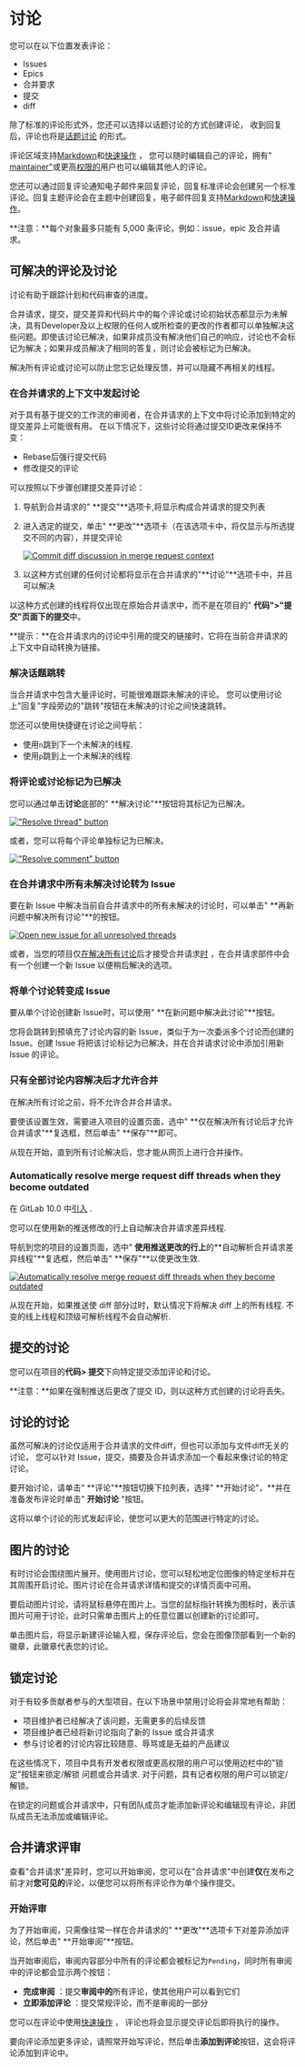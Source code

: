 # 讨论[](#讨论 "Permalink")

您可以在以下位置发表评论：

*   Issues
*   Epics
*   合并要求
*   提交
*   diff

除了标准的评论形式外，您还可以选择以话题讨论的方式创建评论， 收到回复后，评论也将是[话题讨论](#start-a-thread-by-replying-to-a-standard-comment) 的形式。

评论区域支持[Markdown](../markdown.html)和[快速操作](../project/quick_actions.html) ， 您可以随时编辑自己的评论，拥有" [maintainer"](../permissions.html)或更高[权限的](../permissions.html)用户也可以编辑其他人的评论。

您还可以通过回复评论通知电子邮件来回复评论，回复标准评论会创建另一个标准评论。回复主题评论会在主题中创建回复，电子邮件回复支持[Markdown](../markdown.html)和[快速操作](../project/quick_actions.html)。

**注意：**每个对象最多只能有 5,000 条评论，例如：issue，epic 及合并请求。

## 可解决的评论及讨论[](#resolvable-comments-and-threads "Permalink")

讨论有助于跟踪计划和代码审查的进度。

合并请求，提交，提交差异和代码片中的每个评论或讨论初始状态都显示为未解决，具有Developer及以上权限的任何人或所检查的更改的作者都可以单独解决这些问题。即使该讨论已解决，如果非成员没有解决他们自己的响应，讨论也不会标记为解决；如果非成员解决了相同的答复，则讨论会被标记为已解决。

解决所有评论或讨论可以防止您忘记处理反馈，并可以隐藏不再相关的线程。

### 在合并请求的上下文中发起讨论[](#commit-threads-in-the-context-of-a-merge-request "Permalink")

对于具有基于提交的工作流的审阅者，在合并请求的上下文中将讨论添加到特定的提交差异上可能很有用。 在以下情况下，这些讨论将通过提交ID更改来保持不变：

*   Rebase后强行提交代码
*   修改提交的评论

可以按照以下步骤创建提交差异讨论：

1.  导航到合并请求的" **提交"**选项卡,将显示构成合并请求的提交列表

2.  进入选定的提交，单击" **更改"**选项卡（在该选项卡中，将仅显示与所选提交不同的内容），并提交评论

    [![Commit diff discussion in merge request context](/../../docs/img/commit_comment_mr_context.png)](img/commit_comment_mr_context.png)

3.  以这种方式创建的任何讨论都将显示在合并请求的"**讨论"**选项卡中，并且可以解决

以这种方式创建的线程将仅出现在原始合并请求中，而不是在项目的" **代码">"提交"**页面下的**提交**中。

**提示：**在合并请求内的讨论中引用的提交的链接时，它将在当前合并请求的上下文中自动转换为链接。

### 解决话题跳转[](#jumping-between-unresolved-threads "Permalink")

当合并请求中包含大量评论时，可能很难跟踪未解决的评论。 您可以使用讨论上"回复"字段旁边的"跳转"按钮在未解决的讨论之间快速跳转。

您还可以使用快捷键在讨论之间导航：

*   使用`n`跳到下一个未解决的线程.
*   使用`p`跳到上一个未解决的线程.

### 将评论或讨论标记为已解决[](#marking-a-comment-or-thread-as-resolved "Permalink")

您可以通过单击**讨论**底部的" **解决讨论"**按钮将其标记为已解决。

[!["Resolve thread" button](/../../docs/img/resolve_thread_button.png)](img/resolve_thread_button.png)

或者，您可以将每个评论单独标记为已解决。

[!["Resolve comment" button](/../../docs/img/resolve_comment_button.png)](img/resolve_comment_button.png)

### 在合并请求中所有未解决讨论转为 Issue[](#move-all-unresolved-threads-in-a-merge-request-to-an-issue "Permalink")

要在新 Issue 中解决当前自合并请求中的所有未解决的讨论时，可以单击" **再新问题中解决所有讨论"**的按钮。

[![Open new issue for all unresolved threads](/../../docs/img/btn_new_issue_for_all_threads.png)](img/btn_new_issue_for_all_threads.png)

或者，当您的项目仅[在解决所有讨论](#only-allow-merge-requests-to-be-merged-if-all-threads-are-resolved)后才接受合并请求[时](#only-allow-merge-requests-to-be-merged-if-all-threads-are-resolved) ，在合并请求部件中会有一个创建一个新 Issue 以便稍后解决的选项。

### 将单个讨论转变成 Issue[](#moving-a-single-thread-to-a-new-issue "Permalink")

要从单个讨论创建新 Issue时，可以使用" **在新问题中解决此讨论"**按钮。

您将会跳转到预填充了讨论内容的新 Issue，类似于为一次委派多个讨论而创建的 Issue。创建 Issue 将把该讨论标记为已解决，并在合并请求讨论中添加引用新 Issue 的评论。


### 只有全部讨论内容解决后才允许合并[](#only-allow-merge-requests-to-be-merged-if-all-threads-are-resolved "Permalink")

在解决所有讨论之前，将不允许合并合并请求。

要使该设置生效，需要进入项目的设置页面，选中" **仅在解决所有讨论后才允许合并请求"**复选框，然后单击" **保存"**即可。

从现在开始，直到所有讨论解决后，您才能从网页上进行合并操作。

### Automatically resolve merge request diff threads when they become outdated[](#automatically-resolve-merge-request-diff-threads-when-they-become-outdated "Permalink")

在 GitLab 10.0 中[引入](https://gitlab.com/gitlab-org/gitlab-foss/-/merge_requests/14053) .

您可以在使用新的推送修改的行上自动解决合并请求差异线程.

导航到您的项目的设置页面，选中" **使用推送更改的行上**的**自动解析合并请求差异线程"**复选框，然后单击" **保存"**以使更改生效.

[![Automatically resolve merge request diff threads when they become outdated](img/a283d966822ac6a760d1a650273fbb3b.png)](img/automatically_resolve_outdated_discussions.png)

从现在开始，如果推送使 diff 部分过时，默认情况下将解决 diff 上的所有线程. 不变的线上线程和顶级可解析线程不会自动解析.

## 提交的讨论[](#commit-threads "Permalink")

您可以在项目的**代码> 提交**下向特定提交添加评论和讨论。

**注意：**如果在强制推送后更改了提交 ID，则以这种方式创建的讨论将丢失。

## 讨论的讨论[](#threaded-discussions "Permalink")

虽然可解决的讨论仅适用于合并请求的文件diff，但也可以添加与文件diff无关的讨论， 您可以针对 Issue，提交，摘要及合并请求添加一个看起来像讨论的特定讨论。

要开始讨论，请单击" **评论"**按钮切换下拉列表，选择" **开始讨论"，**并在准备发布评论时单击" **开始讨论** "按钮。

这将以单个讨论的形式发起评论，使您可以更大的范围进行特定的讨论。

## 图片的讨论[](#image-threads "Permalink")

有时讨论会围绕图片展开。使用图片讨论，您可以轻松地定位图像的特定坐标并在其周围开启讨论。图片讨论在合并请求详情和提交的详情页面中可用。

要启动图片讨论，请将鼠标悬停在图片上。当您的鼠标指针转换为图标时，表示该图片可用于讨论，此时只需单击图片上的任意位置以创建新的讨论即可。

单击图片后，将显示新建评论输入框，保存评论后，您会在图像顶部看到一个新的徽章，此徽章代表您的讨论。

## 锁定讨论[](#lock-discussions "Permalink")

对于有较多贡献者参与的大型项目，在以下场景中禁用讨论将会非常地有帮助：

*   项目维护者已经解决了该问题，无需更多的后续反馈
*   项目维护者已经将新讨论指向了新的 Issue 或合并请求
*   参与讨论者的讨论内容比较随意、辱骂或是无益的产品建议

在这些情况下，项目中具有开发者权限或更高权限的用户可以使用边栏中的"锁定"按钮来锁定/解锁 问题或合并请求. 对于问题，具有记者权限的用户可以锁定/解锁。

在锁定的问题或合并请求中，只有团队成员才能添加新评论和编辑现有评论，非团队成员无法添加或编辑评论。

## 合并请求评审[](#merge-request-reviews "Permalink")

查看"合并请求"差异时，您可以开始审阅，您可以在"合并请求"中创建**仅**在发布之前才对**您可见的**评论，以便您可以将所有评论作为单个操作提交。

### 开始评审[](#starting-a-review "Permalink")

为了开始审阅，只需像往常一样在合并请求的" **更改"**选项卡下对差异添加评论，然后单击" **开始审阅"**按钮。

当开始审阅后，审阅内容部分中所有的评论都会被标记为`Pending`，同时所有审阅中的评论都会显示两个按钮：

*   **完成审阅** ：提交**审阅中的**所有评论，使其他用户可以看到它们
*   **立即添加评论** ：提交常规评论，而不是审阅的一部分

您可以在评论中使用[快速操作](../project/quick_actions.html) ， 评论也将会显示提交评论后即将执行的操作。

要向评论添加更多评论，请照常开始写评论，然后单击**添加到评论**按钮，这会将评论添加到评论中。
